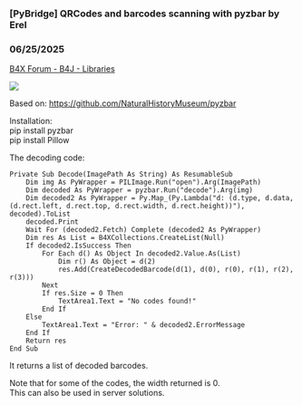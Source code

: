 ### [PyBridge] QRCodes and barcodes scanning with pyzbar by Erel
### 06/25/2025
[B4X Forum - B4J - Libraries](https://www.b4x.com/android/forum/threads/167538/)

![](https://www.b4x.com/android/forum/attachments/164936)  
  
Based on: <https://github.com/NaturalHistoryMuseum/pyzbar>  
  
Installation:  
pip install pyzbar  
pip install Pillow  
  
The decoding code:  

```B4X
Private Sub Decode(ImagePath As String) As ResumableSub  
    Dim img As PyWrapper = PILImage.Run("open").Arg(ImagePath)  
    Dim decoded As PyWrapper = pyzbar.Run("decode").Arg(img)  
    Dim decoded2 As PyWrapper = Py.Map_(Py.Lambda("d: (d.type, d.data, (d.rect.left, d.rect.top, d.rect.width, d.rect.height))"), decoded).ToList  
    decoded.Print  
    Wait For (decoded2.Fetch) Complete (decoded2 As PyWrapper)  
    Dim res As List = B4XCollections.CreateList(Null)  
    If decoded2.IsSuccess Then  
        For Each d() As Object In decoded2.Value.As(List)  
            Dim r() As Object = d(2)  
            res.Add(CreateDecodedBarcode(d(1), d(0), r(0), r(1), r(2), r(3)))  
        Next  
        If res.Size = 0 Then  
            TextArea1.Text = "No codes found!"  
        End If  
    Else  
        TextArea1.Text = "Error: " & decoded2.ErrorMessage  
    End If  
    Return res  
End Sub
```

  
It returns a list of decoded barcodes.  
  
Note that for some of the codes, the width returned is 0.   
This can also be used in server solutions.